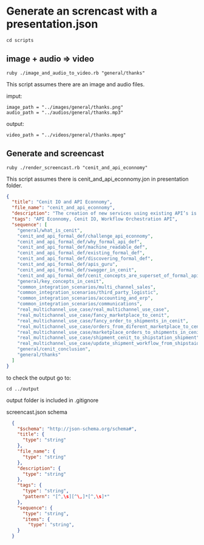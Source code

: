 

# Generate an screncast with a presentation.json

```batch
cd scripts
```

## image + audio => video

```batch
ruby ./image_and_audio_to_video.rb "general/thanks"
```

This script assumes there are an image and audio files.

imput:

```
image_path = "../images/general/thanks.png"
audio_path = "../audios/general/thanks.mp3"
```

output:

```
video_path = "../videos/general/thanks.mpeg"
```

## Generate and screencast

```batch
ruby ./render_screencast.rb "cenit_and_api_econnomy"
```

This script assumes there is cenit_and_api_econnomy.jon in presentation folder.

```json
{
  "title": "Cenit IO and API Econnomy",
  "file_name": "cenit_and_api_econnomy",
  "description": "The creation of new services using existing API’s is usually a nightmare. Cenit IO, aims to fill that gap to make easy for developers to consume and compose new API’s from existing ones.",
  "tags": "API Econnomy, Cenit IO, Workflow Orchestration API",
  "sequence": [
    "general/what_is_cenit",
    "cenit_and_api_formal_def/challenge_api_econnomy",
    "cenit_and_api_formal_def/why_formal_api_def",
    "cenit_and_api_formal_def/machine_readable_def",
    "cenit_and_api_formal_def/existing_formal_def",
    "cenit_and_api_formal_def/discovering_formal_def",
    "cenit_and_api_formal_def/apis_guru",
    "cenit_and_api_formal_def/swagger_in_cenit",
    "cenit_and_api_formal_def/cenit_concepts_are_superset_of_formal_api_def",
    "general/key_concepts_in_cenit",
    "common_integration_scenarios/multi_channel_sales",
    "common_integration_scenarios/third_party_logistic",
    "common_integration_scenarios/accounting_and_erp",
    "common_integration_scenarios/communications",
    "real_multichannel_use_case/real_multichannel_use_case",
    "real_multichannel_use_case/fancy_marketplace_to_cenit",
    "real_multichannel_use_case/fancy_order_to_shipments_in_cenit",
    "real_multichannel_use_case/orders_from_diferent_marketplace_to_cenit",
    "real_multichannel_use_case/marketplace_orders_to_shipments_in_cenit",
    "real_multichannel_use_case/shipment_cenit_to_shipstation_shipment",
    "real_multichannel_use_case/update_shipment_workflow_from_shipstaion_to_marketplaces",
    "general/cenit_conclusion",
    "general/thanks"
  ]
}
```

to check the output go to:

```batch
cd ../output
```

output folder is included in .gitignore

screencast.json schema

```json
  {
    "$schema": "http://json-schema.org/schema#",
    "title": {
      "type": "string"
    },
    "file_name": {
      "type": "string"
    },
    "description": {
      "type": "string"
    },
    "tags": {
      "type": "string",
      "pattern": "[^,\s][^\,]*[^,\s]*"
    },
    "sequence": {
      "type": "string",
      "items": {
        "type": "string",
    }
  }
```
